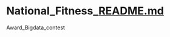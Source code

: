 # National_Fitness_[README.md](https://github.com/JW12450/National_Fitness_Award_Bigdata_contest/files/7026773/README.md)
Award_Bigdata_contest
